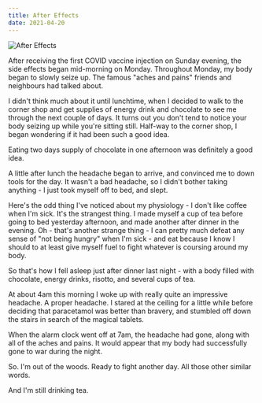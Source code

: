 ```yaml
---
title: After Effects
date: 2021-04-20
---
```


![After Effects](https://source.unsplash.com/qTpc0Vj4YoE/1600x900)

After receiving the first COVID vaccine injection on Sunday evening, the side effects began mid-morning on Monday. Throughout Monday, my body began to slowly seize up. The famous "aches and pains" friends and neighbours had talked about.

I didn't think much about it until lunchtime, when I decided to walk to the corner shop and get supplies of energy drink and chocolate to see me through the next couple of days. It turns out you don't tend to notice your body seizing up while you're sitting still. Half-way to the corner shop, I began wondering if it had been such a good idea.

Eating two days supply of chocolate in one afternoon was definitely a good idea.

A little after lunch the headache began to arrive, and convinced me to down tools for the day. It wasn't a bad headache, so I didn't bother taking anything - I just took myself off to bed, and slept.

Here's the odd thing I've noticed about my physiology - I don't like coffee when I'm sick. It's the strangest thing. I made myself a cup of tea before going to bed yesterday afternoon, and made another after dinner in the evening. Oh - that's another strange thing - I can pretty much defeat any sense of "not being hungry" when I'm sick - and eat because I know I should to at least give myself fuel to fight whatever is coursing around my body.

So that's how I fell asleep just after dinner last night - with a body filled with chocolate, energy drinks, risotto, and several cups of tea.

At about 4am this morning I woke up with really quite an impressive headache. A proper headache. I stared at the ceiling for a little while before deciding that paracetamol was better than bravery, and stumbled off down the stairs in search of the magical tablets.

When the alarm clock went off at 7am, the headache had gone, along with all of the aches and pains. It would appear that my body had successfully gone to war during the night.

So. I'm out of the woods. Ready to fight another day. All those other similar words.

And I'm still drinking tea.
